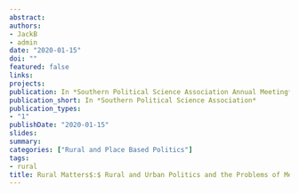 ```yaml
---
abstract: 
authors:
- JackB
- admin
date: "2020-01-15"
doi: ""
featured: false
links:
projects:
publication: In *Southern Political Science Association Annual Meeting*
publication_short: In *Southern Political Science Association*
publication_types:
- "1"
publishDate: "2020-01-15"
slides: 
summary: 
categories: ["Rural and Place Based Politics"]
tags:
- rural
title: Rural Matters$:$ Rural and Urban Politics and the Problems of Measurement
---
```


